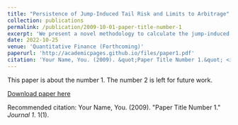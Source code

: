 ```yaml
---
title: "Persistence of Jump-Induced Tail Risk and Limits to Arbitrage"
collection: publications
permalink: /publication/2009-10-01-paper-title-number-1
excerpt: 'We present a novel methodology to calculate the jump-induced tail risk premium for individual stocks and examine its effect on the following-month’s returns. The existence of a premium for bearing negative jump-induced tail risk is significantly associated with negative one-month future returns. In contrast, the existence of a positive premium for bearing jump-induced tail risk has no such significant predictive power. Further, we find that the larger is the magnitude of the premium for negative jump- induced tail risk, the greater and longer-lasting is its impact on expected returns. Lastly, the observed ten-day lag taken to fully incorporate negative jump tail information into price is consistent with limits to arbitrage in the underlying stocks.'
date: 2022-10-25
venue: 'Quantitative Finance (Forthcoming)'
paperurl: 'http://academicpages.github.io/files/paper1.pdf'
citation: 'Your Name, You. (2009). &quot;Paper Title Number 1.&quot; <i>Journal 1</i>. 1(1).'
---
```

This paper is about the number 1. The number 2 is left for future work.

[Download paper here](http://academicpages.github.io/files/paper1.pdf)

Recommended citation: Your Name, You. (2009). "Paper Title Number 1." <i>Journal 1</i>. 1(1).
